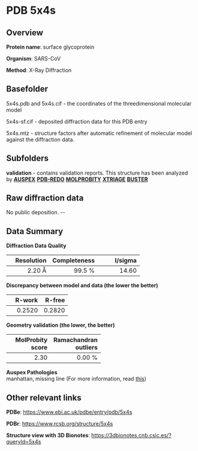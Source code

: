 # PDB 5x4s

## Overview

**Protein name**: surface glycoprotein

**Organism**: SARS-CoV

**Method**: X-Ray Diffraction

## Basefolder

5x4s.pdb and 5x4s.cif - the coordinates of the threedimensional molecular model

5x4s-sf.cif - deposited diffraction data for this PDB entry

5x4s.mtz - structure factors after automatic refinement of molecular model against the diffraction data.

## Subfolders





**validation** - contains validation reports. This structure has been analyzed by [**AUSPEX**](https://github.com/thorn-lab/coronavirus_structural_task_force/tree/master/pdb/surface_glycoprotein/SARS-CoV/5x4s/validation/auspex) [**PDB-REDO**](https://github.com/thorn-lab/coronavirus_structural_task_force/tree/master/pdb/surface_glycoprotein/SARS-CoV/5x4s/validation/pdb-redo) [**MOLPROBITY**](https://github.com/thorn-lab/coronavirus_structural_task_force/tree/master/pdb/surface_glycoprotein/SARS-CoV/5x4s/validation/molprobity) [**XTRIAGE**](https://github.com/thorn-lab/coronavirus_structural_task_force/blob/master/pdb/surface_glycoprotein/SARS-CoV/5x4s/validation/Xtriage_output.log) [**BUSTER**](https://www.globalphasing.com/buster/wiki/index.cgi?Covid19Pdb5X4S)

## Raw diffraction data

No public deposition. --<br> 

## Data Summary
**Diffraction Data Quality**

|   | Resolution | Completeness| I/sigma |
|---|-------------:|----------------:|--------------:|
|   |2.20 Å|99.5  %|<img width=50/>14.60|

**Discrepancy between model and data (the lower the better)**

|   | **R-work**| **R-free**   
|---|-------------:|----------------:|           
||  0.2520|  0.2820|

**Geometry validation (the lower, the better)**

|   |**MolProbity<br>score**| **Ramachandran<br>outliers** 
|---|-------------:|----------------:|
||  2.30|  0.00 %|

**Auspex Pathologies**<br> manhattan, missing line (For more information, read [this](https://github.com/thorn-lab/coronavirus_structural_task_force/blob/master/pdb/surface_glycoprotein/SARS-CoV/5x4s/validation/auspex/5x4s_auspex_comments.txt))

 



## Other relevant links 
**PDBe**:  https://www.ebi.ac.uk/pdbe/entry/pdb/5x4s
 
**PDBr**: https://www.rcsb.org/structure/5x4s 

**Structure view with 3D Bionotes**: https://3dbionotes.cnb.csic.es/?queryId=5x4s

